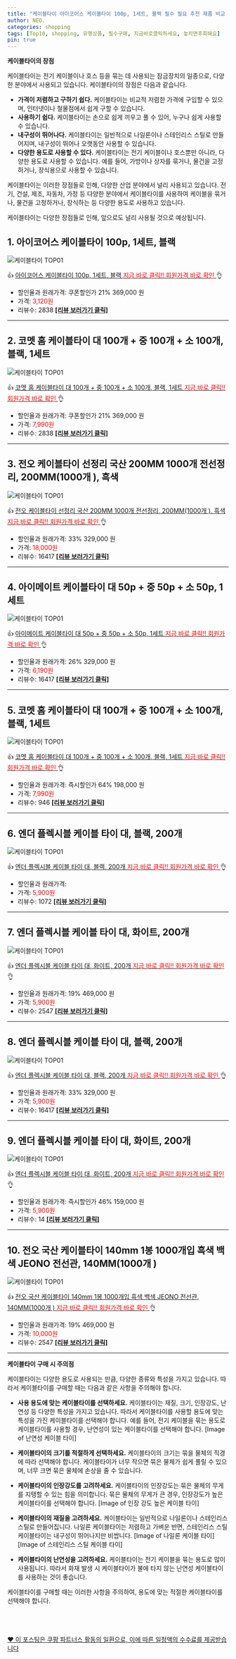 ```yaml
---
title: "케이블타이 아이코어스 케이블타이 100p, 1세트, 블랙 필수 필요 추천 제품 비교 최저 가격 비교 장점 구매 후기 구매평"
author: NEO.
categories: shopping
tags: [Top10, shopping, 유행상품, 필수구매, 지금바로클릭하세요, 놓치면후회해요]
pin: true
---
```

**케이블타이의 장점**

케이블타이는 전기 케이블이나 호스 등을 묶는 데 사용되는 잠금장치의 일종으로, 다양한 분야에서 사용되고 있습니다. 케이블타이의 장점은 다음과 같습니다.

* **가격이 저렴하고 구하기 쉽다.** 케이블타이는 비교적 저렴한 가격에 구입할 수 있으며, 인터넷이나 철물점에서 쉽게 구할 수 있습니다.
* **사용하기 쉽다.** 케이블타이는 손으로 쉽게 끼우고 풀 수 있어, 누구나 쉽게 사용할 수 있습니다.
* **내구성이 뛰어나다.** 케이블타이는 일반적으로 나일론이나 스테인리스 스틸로 만들어지며, 내구성이 뛰어나 오랫동안 사용할 수 있습니다.
* **다양한 용도로 사용할 수 있다.** 케이블타이는 전기 케이블이나 호스뿐만 아니라, 다양한 용도로 사용할 수 있습니다. 예를 들어, 가방이나 상자를 묶거나, 물건을 고정하거나, 장식용으로 사용할 수 있습니다.

케이블타이는 이러한 장점들로 인해, 다양한 산업 분야에서 널리 사용되고 있습니다. 전기, 건설, 제조, 자동차, 가정 등 다양한 분야에서 케이블타이를 사용하여 케이블을 묶거나, 물건을 고정하거나, 장식하는 등 다양한 용도로 사용하고 있습니다.

케이블타이는 다양한 장점들로 인해, 앞으로도 널리 사용될 것으로 예상됩니다.

   

## 1. 아이코어스 케이블타이 100p, 1세트, 블랙

![케이블타이 TOP01](https://thumbnail7.coupangcdn.com/thumbnails/remote/490x490ex/image/retail/images/2023/02/08/14/1/3e1a643f-605a-4301-9a0a-6fef33ee4f9e.jpg)


👍 [아이코어스 케이블타이 100p, 1세트, 블랙 <font color=red> 지금 바로 클릭!! 회원가격 바로 확인 </font> ](https://link.coupang.com/re/AFFSDP?lptag=AF3617701&subid=GithubCoopas&pageKey=7121619987&traceid=V0-153&itemId=17832672746&vendorItemId=84996406417) 👌 


- 할인율과 원래가격: 쿠폰할인가 21%  369,000   원
- 가격: <span style='color:red'>3,120원</span>
- 리뷰수: 2838  [**[리뷰 보러가기 클릭]**](https://link.coupang.com/re/AFFSDP?lptag=AF3617701&subid=GithubCoopas&pageKey=7121619987&traceid=V0-153&itemId=17832672746&vendorItemId=84996406417)

---


   

## 2. 코멧 홈 케이블타이 대 100개 + 중 100개 + 소 100개, 블랙, 1세트

![케이블타이 TOP01](https://thumbnail6.coupangcdn.com/thumbnails/remote/490x490ex/image/retail/images/1396411786206448-b57dfade-03a8-4b1d-8a6e-cb6a985c1055.png)


👍 [코멧 홈 케이블타이 대 100개 + 중 100개 + 소 100개, 블랙, 1세트 <font color=red> 지금 바로 클릭!! 회원가격 바로 확인 </font> ](https://link.coupang.com/re/AFFSDP?lptag=AF3617701&subid=GithubCoopas&pageKey=6976127516&traceid=V0-153&itemId=17028043976&vendorItemId=84203374219) 👌 


- 할인율과 원래가격: 쿠폰할인가 21%  369,000   원
- 가격: <span style='color:red'>7,990원</span>
- 리뷰수: 2838  [**[리뷰 보러가기 클릭]**](https://link.coupang.com/re/AFFSDP?lptag=AF3617701&subid=GithubCoopas&pageKey=6976127516&traceid=V0-153&itemId=17028043976&vendorItemId=84203374219)

---


   

## 3. 전오 케이블타이 선정리 국산 200MM 1000개 전선정리, 200MM(1000개 ), 흑색

![케이블타이 TOP01](https://thumbnail9.coupangcdn.com/thumbnails/remote/490x490ex/image/vendor_inventory/8227/5aff871831537fc6179eb9aef8eec6caea61c25ac3786a169798e74744a3.jpg)


👍 [전오 케이블타이 선정리 국산 200MM 1000개 전선정리, 200MM(1000개 ), 흑색 <font color=red> 지금 바로 클릭!! 회원가격 바로 확인 </font> ](https://link.coupang.com/re/AFFSDP?lptag=AF3617701&subid=GithubCoopas&pageKey=5824170118&traceid=V0-153&itemId=10058725053&vendorItemId=77341609727) 👌 


- 할인율과 원래가격: 33%  329,000   원
- 가격: <span style='color:red'>18,000원</span>
- 리뷰수: 16417  [**[리뷰 보러가기 클릭]**](https://link.coupang.com/re/AFFSDP?lptag=AF3617701&subid=GithubCoopas&pageKey=5824170118&traceid=V0-153&itemId=10058725053&vendorItemId=77341609727)

---


   

## 4. 아이메이트 케이블타이 대 50p + 중 50p + 소 50p, 1세트

![케이블타이 TOP01](https://thumbnail6.coupangcdn.com/thumbnails/remote/490x490ex/image/product/image/vendoritem/2019/06/20/4065471690/c926f7f8-307e-4a0d-892c-ba1e4c20f5ef.jpg)


👍 [아이메이트 케이블타이 대 50p + 중 50p + 소 50p, 1세트 <font color=red> 지금 바로 클릭!! 회원가격 바로 확인 </font> ](https://link.coupang.com/re/AFFSDP?lptag=AF3617701&subid=GithubCoopas&pageKey=149483752&traceid=V0-153&itemId=432191626&vendorItemId=4065471690) 👌 


- 할인율과 원래가격: 26%  329,000   원
- 가격: <span style='color:red'>6,190원</span>
- 리뷰수: 16417  [**[리뷰 보러가기 클릭]**](https://link.coupang.com/re/AFFSDP?lptag=AF3617701&subid=GithubCoopas&pageKey=149483752&traceid=V0-153&itemId=432191626&vendorItemId=4065471690)

---


   

## 5. 코멧 홈 케이블타이 대 100개 + 중 100개 + 소 100개, 블랙, 1세트

![케이블타이 TOP01](https://thumbnail6.coupangcdn.com/thumbnails/remote/490x490ex/image/retail/images/1396411786206448-b57dfade-03a8-4b1d-8a6e-cb6a985c1055.png)


👍 [코멧 홈 케이블타이 대 100개 + 중 100개 + 소 100개, 블랙, 1세트 <font color=red> 지금 바로 클릭!! 회원가격 바로 확인 </font> ](https://link.coupang.com/re/AFFSDP?lptag=AF3617701&subid=GithubCoopas&pageKey=6976127516&traceid=V0-153&itemId=17028043976&vendorItemId=84203374219) 👌 


- 할인율과 원래가격: 즉시할인가 64%  198,000   원
- 가격: <span style='color:red'>7,990원</span>
- 리뷰수: 946  [**[리뷰 보러가기 클릭]**](https://link.coupang.com/re/AFFSDP?lptag=AF3617701&subid=GithubCoopas&pageKey=6976127516&traceid=V0-153&itemId=17028043976&vendorItemId=84203374219)

---


   

## 6. 엔더 플렉시블 케이블 타이 대, 블랙, 200개

![케이블타이 TOP01](https://thumbnail6.coupangcdn.com/thumbnails/remote/490x490ex/image/rs_quotation_api/58hsyan1/316fe394f6cc4142b7e3c682f3c70c84.jpg)


👍 [엔더 플렉시블 케이블 타이 대, 블랙, 200개 <font color=red> 지금 바로 클릭!! 회원가격 바로 확인 </font> ](https://link.coupang.com/re/AFFSDP?lptag=AF3617701&subid=GithubCoopas&pageKey=7425631718&traceid=V0-153&itemId=19274099222&vendorItemId=86507584248) 👌 


- 할인율과 원래가격: 
- 가격: <span style='color:red'>5,900원</span>
- 리뷰수: 1072  [**[리뷰 보러가기 클릭]**](https://link.coupang.com/re/AFFSDP?lptag=AF3617701&subid=GithubCoopas&pageKey=7425631718&traceid=V0-153&itemId=19274099222&vendorItemId=86507584248)

---


   

## 7. 엔더 플렉시블 케이블 타이 대, 화이트, 200개

![케이블타이 TOP01](https://thumbnail8.coupangcdn.com/thumbnails/remote/490x490ex/image/rs_quotation_api/a5re5dew/f06c6d8361384d9a9633095b869e0d36.jpg)


👍 [엔더 플렉시블 케이블 타이 대, 화이트, 200개 <font color=red> 지금 바로 클릭!! 회원가격 바로 확인 </font> ](https://link.coupang.com/re/AFFSDP?lptag=AF3617701&subid=GithubCoopas&pageKey=7425631718&traceid=V0-153&itemId=19274099225&vendorItemId=86507584229) 👌 


- 할인율과 원래가격: 19%  469,000   원
- 가격: <span style='color:red'>5,900원</span>
- 리뷰수: 2547  [**[리뷰 보러가기 클릭]**](https://link.coupang.com/re/AFFSDP?lptag=AF3617701&subid=GithubCoopas&pageKey=7425631718&traceid=V0-153&itemId=19274099225&vendorItemId=86507584229)

---


   

## 8. 엔더 플렉시블 케이블 타이 대, 블랙, 200개

![케이블타이 TOP01](https://thumbnail6.coupangcdn.com/thumbnails/remote/490x490ex/image/rs_quotation_api/58hsyan1/316fe394f6cc4142b7e3c682f3c70c84.jpg)


👍 [엔더 플렉시블 케이블 타이 대, 블랙, 200개 <font color=red> 지금 바로 클릭!! 회원가격 바로 확인 </font> ](https://link.coupang.com/re/AFFSDP?lptag=AF3617701&subid=GithubCoopas&pageKey=7425631718&traceid=V0-153&itemId=19274099222&vendorItemId=86507584248) 👌 


- 할인율과 원래가격: 33%  329,000   원
- 가격: <span style='color:red'>5,900원</span>
- 리뷰수: 16417  [**[리뷰 보러가기 클릭]**](https://link.coupang.com/re/AFFSDP?lptag=AF3617701&subid=GithubCoopas&pageKey=7425631718&traceid=V0-153&itemId=19274099222&vendorItemId=86507584248)

---


   

## 9. 엔더 플렉시블 케이블 타이 대, 화이트, 200개

![케이블타이 TOP01](https://thumbnail8.coupangcdn.com/thumbnails/remote/490x490ex/image/rs_quotation_api/a5re5dew/f06c6d8361384d9a9633095b869e0d36.jpg)


👍 [엔더 플렉시블 케이블 타이 대, 화이트, 200개 <font color=red> 지금 바로 클릭!! 회원가격 바로 확인 </font> ](https://link.coupang.com/re/AFFSDP?lptag=AF3617701&subid=GithubCoopas&pageKey=7425631718&traceid=V0-153&itemId=19274099225&vendorItemId=86507584229) 👌 


- 할인율과 원래가격: 즉시할인가 46%  159,000   원
- 가격: <span style='color:red'>5,900원</span>
- 리뷰수: 14  [**[리뷰 보러가기 클릭]**](https://link.coupang.com/re/AFFSDP?lptag=AF3617701&subid=GithubCoopas&pageKey=7425631718&traceid=V0-153&itemId=19274099225&vendorItemId=86507584229)

---


   

## 10. 전오 국산 케이블타이 140mm 1봉 1000개입 흑색 백색 JEONO 전선관, 140MM(1000개 )

![케이블타이 TOP01](https://thumbnail6.coupangcdn.com/thumbnails/remote/490x490ex/image/vendor_inventory/cde7/953e0aadea40146dcd59611cbf1dbce27223ac347d12005447fe28e9f08b.jpg)


👍 [전오 국산 케이블타이 140mm 1봉 1000개입 흑색 백색 JEONO 전선관, 140MM(1000개 ) <font color=red> 지금 바로 클릭!! 회원가격 바로 확인 </font> ](https://link.coupang.com/re/AFFSDP?lptag=AF3617701&subid=GithubCoopas&pageKey=5823963862&traceid=V0-153&itemId=10058073943&vendorItemId=77340960288) 👌 


- 할인율과 원래가격: 19%  469,000   원
- 가격: <span style='color:red'>10,000원</span>
- 리뷰수: 2547  [**[리뷰 보러가기 클릭]**](https://link.coupang.com/re/AFFSDP?lptag=AF3617701&subid=GithubCoopas&pageKey=5823963862&traceid=V0-153&itemId=10058073943&vendorItemId=77340960288)

---
**케이블타이 구매 시 주의점**

케이블타이는 다양한 용도로 사용되는 만큼, 다양한 종류와 특성을 가지고 있습니다. 따라서 케이블타이를 구매할 때는 다음과 같은 사항을 주의해야 합니다.

* **사용 용도에 맞는 케이블타이를 선택하세요.** 케이블타이는 재질, 크기, 인장강도, 난연성 등 다양한 특성을 가지고 있습니다. 따라서 케이블타이를 사용할 용도에 맞는 특성을 가진 케이블타이를 선택해야 합니다. 예를 들어, 전기 케이블을 묶는 용도로 케이블타이를 사용할 경우, 난연성이 있는 케이블타이를 선택해야 합니다.
[Image of 난연성 케이블 타이]

* **케이블타이의 크기를 적절하게 선택하세요.** 케이블타이의 크기는 묶을 물체의 직경에 따라 선택해야 합니다. 케이블타이가 너무 작으면 묶은 물체가 쉽게 풀릴 수 있으며, 너무 크면 묶은 물체에 손상을 줄 수 있습니다.

* **케이블타이의 인장강도를 고려하세요.** 케이블타이의 인장강도는 묶은 물체의 무게를 지탱할 수 있는 힘을 의미합니다. 묶은 물체의 무게가 큰 경우, 인장강도가 높은 케이블타이를 선택해야 합니다.
[Image of 인장 강도 높은 케이블 타이]

* **케이블타이의 재질을 고려하세요.** 케이블타이는 일반적으로 나일론이나 스테인리스 스틸로 만들어집니다. 나일론 케이블타이는 저렴하고 가벼운 반면, 스테인리스 스틸 케이블타이는 내구성이 뛰어나지만 비쌉니다.
[Image of 나일론 케이블 타이]
[Image of 스테인리스 스틸 케이블 타이]

* **케이블타이의 난연성을 고려하세요.** 케이블타이는 전기 케이블을 묶는 용도로 많이 사용됩니다. 따라서 화재 발생 시 케이블타이가 불에 타지 않는 난연성 케이블타이를 사용하는 것이 좋습니다.

케이블타이를 구매할 때는 이러한 사항을 주의하여, 용도에 맞는 적절한 케이블타이를 선택해야 합니다.<br><br><br><br><br> [ ❤  이 포스팅은 쿠팡 파트너스 활동의 일환으로, 이에 따른 일정액의 수수료를 제공받습니다](https://link.coupang.com/a/bcEFyh)